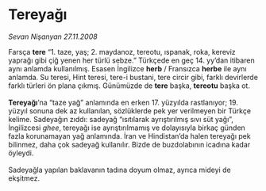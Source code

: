 # Tereyağı

*Sevan Nişanyan 27.11.2008*

<div class="taraf_structure_2col_1zq">
<div class="margen_n">



 <p>Farsça <b>tere</b> “1. taze, yaş; 2. maydanoz, tereotu, ıspanak, roka, kereviz yaprağı gibi çiğ yenen her türlü sebze.” Türkçede en geç 14. yy’dan itibaren aynı anlamda kullanılmış. Esasen İngilizce <b>herb</b> / Fransızca <b>herbe</b> ile aynı anlamda. Su teresi, Hint teresi, tere-i bustani, tere circir gibi, farklı devirlerde farklı türleri ön plana çıkmış. Günümüzde de <b>tere</b> başka, <b>tereotu</b> başka ot.<b> <br/><br/>Tereyağı</b>’na “taze yağ” anlamında en erken 17. yüzyılda rastlanıyor; 19. yüzyıl sonuna dek az kullanılan, sözlüklerde pek yer verilmeyen bir Türkçe kelime. Sadeyağın zıddı: sadeyağ “ısıtılarak ayrıştırılmış sıvı süt yağı”, İngilizcesi <i>ghee</i>, tereyağı ise ayrıştırılmamış ve dolayısıyla birkaç günden fazla korunamayan yağ anlamında. İran ve Hindistan’da halen tereyağı pek bilinmez, daha çok sadeyağ kullanılır. Bizde de buzdolabının icadına kadar öyleydi. <br/><br/>Sadeyağla yapılan baklavanın tadına doyum olmaz, ayrıca mideyi de ekşitmez.</p>
<br/>
<br/>
<br/>



<br/>


<div id="taraf_not">
</div>

</div>


</div>
